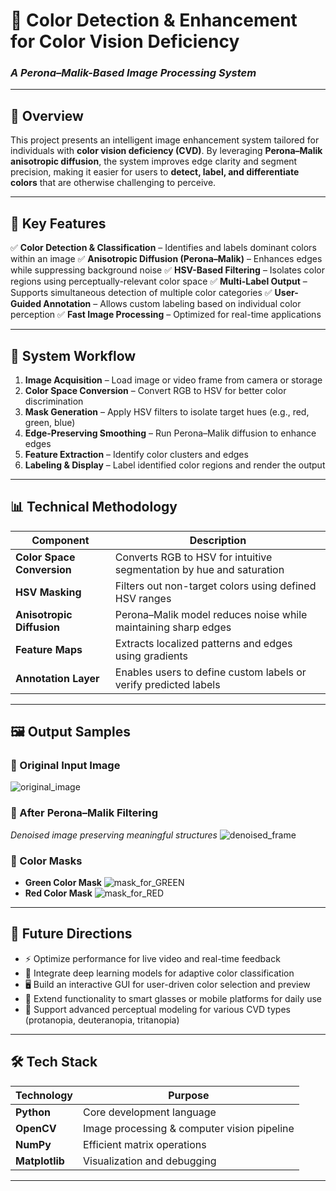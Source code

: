 # 🎨 Color Detection & Enhancement for Color Vision Deficiency

### *A Perona–Malik-Based Image Processing System*

---

## 📌 Overview

This project presents an intelligent image enhancement system tailored for individuals with **color vision deficiency (CVD)**. By leveraging **Perona–Malik anisotropic diffusion**, the system improves edge clarity and segment precision, making it easier for users to **detect, label, and differentiate colors** that are otherwise challenging to perceive.

---

## 🚀 Key Features

✅ **Color Detection & Classification** – Identifies and labels dominant colors within an image
✅ **Anisotropic Diffusion (Perona–Malik)** – Enhances edges while suppressing background noise
✅ **HSV-Based Filtering** – Isolates color regions using perceptually-relevant color space
✅ **Multi-Label Output** – Supports simultaneous detection of multiple color categories
✅ **User-Guided Annotation** – Allows custom labeling based on individual color perception
✅ **Fast Image Processing** – Optimized for real-time applications

---

## 🧠 System Workflow

1. **Image Acquisition** – Load image or video frame from camera or storage
2. **Color Space Conversion** – Convert RGB to HSV for better color discrimination
3. **Mask Generation** – Apply HSV filters to isolate target hues (e.g., red, green, blue)
4. **Edge-Preserving Smoothing** – Run Perona–Malik diffusion to enhance edges
5. **Feature Extraction** – Identify color clusters and edges
6. **Labeling & Display** – Label identified color regions and render the output

---

## 📊 Technical Methodology

| Component                  | Description                                                          |
| -------------------------- | -------------------------------------------------------------------- |
| **Color Space Conversion** | Converts RGB to HSV for intuitive segmentation by hue and saturation |
| **HSV Masking**            | Filters out non-target colors using defined HSV ranges               |
| **Anisotropic Diffusion**  | Perona–Malik model reduces noise while maintaining sharp edges       |
| **Feature Maps**           | Extracts localized patterns and edges using gradients                |
| **Annotation Layer**       | Enables users to define custom labels or verify predicted labels     |

---

## 🖼️ Output Samples

### 🎯 Original Input Image

![original\_image](https://github.com/user-attachments/assets/9e9875cb-5007-463e-b4b8-eec8fc95b403)

### 🧪 After Perona–Malik Filtering

*Denoised image preserving meaningful structures*
![denoised\_frame](https://github.com/user-attachments/assets/7e0bc268-4cac-4cc4-ba5f-0c0c20f27be4)

### 🎯 Color Masks

* **Green Color Mask**
  ![mask\_for\_GREEN](https://github.com/user-attachments/assets/964fb135-9761-441b-babe-c55f65172a93)
* **Red Color Mask**
  ![mask\_for\_RED](https://github.com/user-attachments/assets/48b71f89-e606-45b6-ac1e-c109da438ff9)

---

## 🔮 Future Directions

* ⚡ Optimize performance for live video and real-time feedback
* 🧠 Integrate deep learning models for adaptive color classification
* 🖥️ Build an interactive GUI for user-driven color selection and preview
* 📲 Extend functionality to smart glasses or mobile platforms for daily use
* 🎯 Support advanced perceptual modeling for various CVD types (protanopia, deuteranopia, tritanopia)

---

## 🛠️ Tech Stack

| Technology     | Purpose                                     |
| -------------- | ------------------------------------------- |
| **Python**     | Core development language                   |
| **OpenCV**     | Image processing & computer vision pipeline |
| **NumPy**      | Efficient matrix operations                 |
| **Matplotlib** | Visualization and debugging                 |

---


